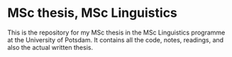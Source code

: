 # MSc thesis, MSc Linguistics

This is the repository for my MSc thesis in the MSc Linguistics programme at
the University of Potsdam. It contains all the code, notes, readings, and also
the actual written thesis. 
